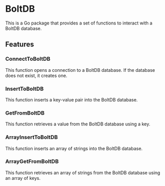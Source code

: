 # BoltDB

This is a Go package that provides a set of functions to interact with a BoltDB database.

## Features

### ConnectToBoltDB

This function opens a connection to a BoltDB database. If the database does not exist, it creates one.

### InsertToBoltDB

This function inserts a key-value pair into the BoltDB database.

### GetFromBoltDB

This function retrieves a value from the BoltDB database using a key.

### ArrayInsertToBoltDB

This function inserts an array of strings into the BoltDB database.

### ArrayGetFromBoltDB

This function retrieves an array of strings from the BoltDB database using an array of keys.
